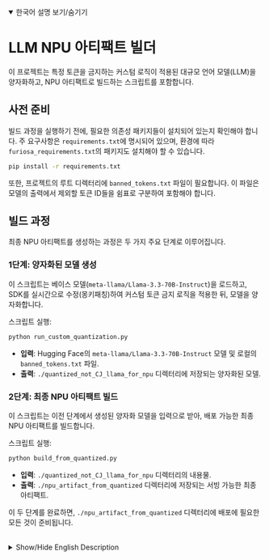 <details open>
<summary>한국어 설명 보기/숨기기</summary>

# LLM NPU 아티팩트 빌더

이 프로젝트는 특정 토큰을 금지하는 커스텀 로직이 적용된 대규모 언어 모델(LLM)을 양자화하고, NPU 아티팩트로 빌드하는 스크립트를 포함합니다.

## 사전 준비

빌드 과정을 실행하기 전에, 필요한 의존성 패키지들이 설치되어 있는지 확인해야 합니다. 주 요구사항은 `requirements.txt`에 명시되어 있으며, 환경에 따라 `furiosa_requirements.txt`의 패키지도 설치해야 할 수 있습니다.

```bash
pip install -r requirements.txt
```

또한, 프로젝트의 루트 디렉터리에 `banned_tokens.txt` 파일이 필요합니다. 이 파일은 모델의 출력에서 제외할 토큰 ID들을 쉼표로 구분하여 포함해야 합니다.

## 빌드 과정

최종 NPU 아티팩트를 생성하는 과정은 두 가지 주요 단계로 이루어집니다.

### 1단계: 양자화된 모델 생성

이 스크립트는 베이스 모델(`meta-llama/Llama-3.3-70B-Instruct`)을 로드하고, SDK를 실시간으로 수정(몽키패칭)하여 커스텀 토큰 금지 로직을 적용한 뒤, 모델을 양자화합니다.

스크립트 실행:
```bash
python run_custom_quantization.py
```

-   **입력**: Hugging Face의 `meta-llama/Llama-3.3-70B-Instruct` 모델 및 로컬의 `banned_tokens.txt` 파일.
-   **출력**: `./quantized_not_CJ_llama_for_npu` 디렉터리에 저장되는 양자화된 모델.

### 2단계: 최종 NPU 아티팩트 빌드

이 스크립트는 이전 단계에서 생성된 양자화 모델을 입력으로 받아, 배포 가능한 최종 NPU 아티팩트를 빌드합니다.

스크립트 실행:
```bash
python build_from_quantized.py
```

-   **입력**: `./quantized_not_CJ_llama_for_npu` 디렉터리의 내용물.
-   **출력**: `./npu_artifact_from_quantized` 디렉터리에 저장되는 서빙 가능한 최종 아티팩트.

이 두 단계를 완료하면, `./npu_artifact_from_quantized` 디렉터리에 배포에 필요한 모든 것이 준비됩니다.

</details>

<br>

<details>
<summary>Show/Hide English Description</summary>

# LLM NPU Artifact Builder

This project contains scripts to convert and build a quantized NPU artifact for a large language model (LLM) with custom token banning logic.

## Prerequisites

Before running the build process, ensure you have the necessary dependencies installed. The primary requirements are listed in `requirements.txt`. Depending on your setup, you may also need to install packages from `furiosa_requirements.txt`.

```bash
pip install -r requirements.txt
```

You also need to have a `banned_tokens.txt` file in the root directory. This file should contain a comma-separated list of token IDs to be excluded from the model's output.

## Build Process

The process to create the final NPU artifact involves two main steps.

### Step 1: Create the Quantized Model

This script loads the base model (`meta-llama/Llama-3.3-70B-Instruct`), applies the custom token banning logic via monkey-patching the SDK, and then quantizes the model.

Execute the script:
```bash
python run_custom_quantization.py
```

-   **Input**: `meta-llama/Llama-3.3-70B-Instruct` from Hugging Face and the local `banned_tokens.txt`.
-   **Output**: A quantized model saved in the `./quantized_not_CJ_llama_for_npu` directory.

### Step 2: Build the Final NPU Artifact

This script takes the quantized model generated in the previous step and builds the final, deployable NPU artifact.

Execute the script:
```bash
python build_from_quantized.py
```

-   **Input**: The contents of the `./quantized_not_CJ_llama_for_npu` directory.
-   **Output**: The final artifact ready for serving, located in the `./npu_artifact_from_quantized` directory.

After completing these two steps, the `./npu_artifact_from_quantized` directory will contain everything needed for deployment.

</details>